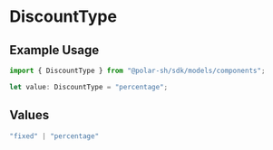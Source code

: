 # DiscountType

## Example Usage

```typescript
import { DiscountType } from "@polar-sh/sdk/models/components";

let value: DiscountType = "percentage";
```

## Values

```typescript
"fixed" | "percentage"
```